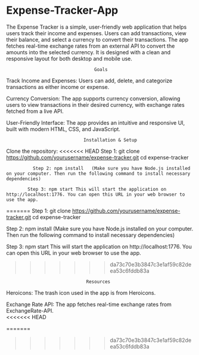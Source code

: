 # Expense-Tracker-App


The Expense Tracker is a simple, user-friendly web application that helps users track their income and expenses. Users can add transactions, view their balance, and select a currency to convert their transactions. The app fetches real-time exchange rates from an external API to convert the amounts into the selected currency. It is designed with a clean and responsive layout for both desktop and mobile use.

                                     Goals

Track Income and Expenses: Users can add, delete, and categorize transactions as either income or expense.

Currency Conversion: The app supports currency conversion, allowing users to view transactions in their desired currency, with exchange rates fetched from a live API.

User-Friendly Interface: The app provides an intuitive and responsive UI, built with modern HTML, CSS, and JavaScript.


                                 Installation & Setup

Clone the repository:
<<<<<<< HEAD
              Step 1: git clone https://github.com/yourusername/expense-tracker.git
              cd expense-tracker
            
              Step 2: npm install   (Make sure you have Node.js installed on your computer. Then run the following command to install necessary dependencies)
            
            Step 3: npm start This will start the application on http://localhost:1776. You can open this URL in your web browser to use the app.
=======
Step 1: git clone https://github.com/yourusername/expense-tracker.git
cd expense-tracker

Step 2: npm install   (Make sure you have Node.js installed on your computer. Then run the following command to install necessary dependencies) 

Step 3: npm start This will start the application on http://localhost:1776. You can open this URL in your web browser to use the app.
>>>>>>> da73c70e3b3847c3e1af59c82deea53c6fddb83a


                                  Resources

Heroicons: The trash icon used in the app is from Heroicons.

Exchange Rate API: The app fetches real-time exchange rates from ExchangeRate-API.  
<<<<<<< HEAD


 
=======
>>>>>>> da73c70e3b3847c3e1af59c82deea53c6fddb83a
